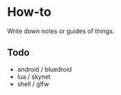 # How-to

Write down notes or guides of things.

## Todo
- android / bluedroid
- lua / skynet
- shell / glfw
